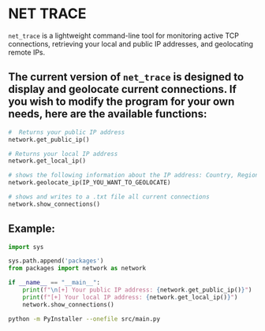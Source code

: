# NET TRACE
`net_trace` is a lightweight command-line tool for monitoring active TCP connections, retrieving your local and public IP addresses, and geolocating remote IPs.

## The current version of `net_trace` is designed to display and geolocate current connections. If you wish to modify the program for your own needs, here are the available functions:
```python
#  Returns your public IP address
network.get_public_ip()

# Returns your local IP address
network.get_local_ip()

# shows the following information about the IP address: Country, Region, City, ISP, Coordinates
network.geolocate_ip(IP_YOU_WANT_TO_GEOLOCATE)

# shows and writes to a .txt file all current connections
network.show_connections()
```

## Example:
```python
import sys

sys.path.append('packages')
from packages import network as network

if __name__ == "__main__":
    print(f"\n[+] Your public IP address: {network.get_public_ip()}")
    print(f"[+] Your local IP address: {network.get_local_ip()}")
    network.show_connections()

```
``` bash
python -m PyInstaller --onefile src/main.py
```
